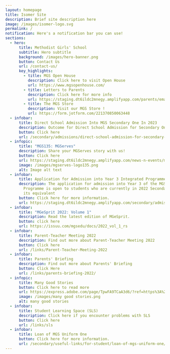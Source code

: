 ```yaml
---
layout: homepage
title: Isomer Site
description: Brief site description here
image: /images/isomer-logo.svg
permalink: /
notification: Here's a notification bar you can use!
sections:
  - hero:
      title: Methodist Girls' School
      subtitle: Hero subtitle
      background: /images/hero-banner.png
      button: Contact Us
      url: /contact-us/
      key_highlights:
        - title: MGS Open House
          description: Click here to visit Open House
          url: https://www.mgsopenhouse.com/
        - title: Letters to Parents
          description: Click here for more info
          url: https://staging.dt6ildc2mnegy.amplifyapp.com/parents/email-letters-to-parents/
        - title: The MGS Store
          description: Visit our MGS Store !
          url: https://form.jotform.com/221370850063448
  - infobar:
      title: Direct School Admission Into MGS Secondary One In 2023
      description: Outcome for Direct School Admission for Secondary One
      button: Click here
      url: /secondary/admissions/direct-school-admission-for-secondary-one/
  - infopic:
      title: "MGS135: MGServes"
      description: Share your MGServes story with us!
      button: Click here
      url: https://staging.dt6ildc2mnegy.amplifyapp.com/news-n-events/mgserves/
      image: /images/mgserves-logo135.png
      alt: Image alt text
  - infobar:
      title: Application for Admission into Year 3 Integrated Programme
      description: The application for admission into Year 3 of the MGS Integrated
        Programme is open to students who are currently in 2022 Secondary 2 or
        its equivalent
      button: Click here for more information.
      url: https://staging.dt6ildc2mnegy.amplifyapp.com/secondary/admissions/mgs-integrated-programme-for-year-3-intake/
  - infobar:
      title: "MGeSprit 2022: Volume 1"
      description: Read the latest edition of MGeSprit.
      button: click here
      url: https://issuu.com/mgsedu/docs/2022_vol_1_rs
  - infobar:
      title: Parent-Teacher Meeting 2022
      description: Find out more about Parent-Teacher Meeting 2022
      button: Click here
      url: /links/Parent-Teacher-Meeting-2022
  - infobar:
      title: Parents' Briefing
      description: Find out more about Parents' Briefing
      button: Click Here
      url: /links/parents-briefing-2022/
  - infopic:
      title: Many Good Stories
      button: Click here to read more
      url: https://express.adobe.com/page/TpwFA9TCaA3d6/?ref=https%3A%2F%2Fwww.mgs.moe.edu.sg%2F&embed_type=overlay&context=lightbox-expand
      image: /images/many good stories.png
      alt: many good stories
  - infobar:
      title: Student Learning Space (SLS)
      description: Click here if you encounter problems with SLS
      button: Click here
      url: /links/sls
  - infobar:
      title: Loan of MGS Uniform One
      button: Click here for more information.
      url: /secondary/useful-links/for-student/loan-of-mgs-uniform-one/
---
```

